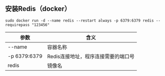 ## 安装Redis（docker）
```shell
sudo docker run -d --name redis --restart always -p 6379:6379 redis --requirepass "123456"
```
| 参数   |      含义      | 
|----------|-------------|
| --name | 容器名称 |
| -p 6379:6379 | Redis连接地址，程序连接需要的端口号 |
| redis | 镜像名 |

